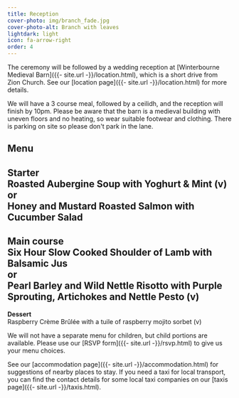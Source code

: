 ```yaml
---
title: Reception
cover-photo: img/branch_fade.jpg
cover-photo-alt: Branch with leaves
lightdark: light
icon: fa-arrow-right
order: 4
---
```


The ceremony will be followed by a wedding reception at [Winterbourne Medieval Barn]({{- site.url -}}/location.html), which is a short drive from Zion Church. See our [location page]({{- site.url -}}/location.html) for more details.

We will have a 3 course meal, followed by a ceilidh, and the reception will finish by 10pm. Please be aware that the barn is a medieval building with uneven floors and no heating, so wear suitable footwear and clothing. There is parking on site so please don't park in the lane.

## Menu
__Starter__  
Roasted Aubergine Soup with Yoghurt & Mint (v)  
or  
Honey and Mustard Roasted Salmon with Cucumber Salad  
---  
__Main course__  
Six Hour Slow Cooked Shoulder of Lamb with Balsamic Jus  
or  
Pearl Barley and Wild Nettle Risotto with Purple Sprouting, Artichokes and Nettle Pesto (v)  
---  
__Dessert__  
Raspberry Crème Brûlée with a tuile of raspberry mojito sorbet (v)  

We will not have a separate menu for children, but child portions are available. Please use our [RSVP form]({{- site.url -}}/rsvp.html) to give us your menu choices.

See our [accommodation page]({{- site.url -}}/accommodation.html) for suggestions of nearby places to stay. If you need a taxi for local transport, you can find the contact details for some local taxi companies on our [taxis page]({{- site.url -}}/taxis.html).